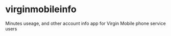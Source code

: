 virginmobileinfo
================

Minutes useage, and other account info app for Virgin Mobile phone service users
